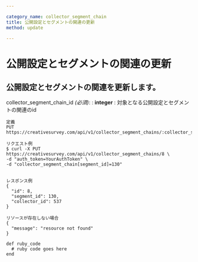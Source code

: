 ```yaml
---

category_name: collector_segment_chain
title: 公開設定とセグメントの関連の更新
method: update

---
```


# 公開設定とセグメントの関連の更新

## 公開設定とセグメントの関連を更新します。

collector_segment_chain_id _(必須)_:
: __integer__
: 対象となる公開設定とセグメントの関連のid

~~~
定義
PUT https://creativesurvey.com/api/v1/collector_segment_chains/:collector_segment_chain_id

リクエスト例
$ curl -X PUT https://creativesurvey.com/api/v1/collector_segment_chains/8 \
-d "auth_token=YourAuthToken" \
-d "collector_segment_chain[segment_id]=130"


レスポンス例
{
  "id": 8,
  "segment_id": 130,
  "collector_id": 537
}

リソースが存在しない場合
{
  "message": "resource not found"
}
~~~

 
~~~
def ruby_code
  # ruby code goes here
end
~~~

　
　
